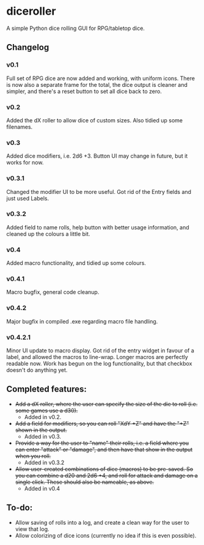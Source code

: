 # diceroller
A simple Python dice rolling GUI for RPG/tabletop dice.

## Changelog
### v0.1
Full set of RPG dice are now added and working, with uniform icons. There is now also a separate frame for the total, the dice output is cleaner and simpler, and there's a reset button to set all dice back to zero.

### v0.2
Added the dX roller to allow dice of custom sizes. Also tidied up some filenames.

### v0.3
Added dice modifiers, i.e. 2d6 +3. Button UI may change in future, but it works for now.

### v0.3.1
Changed the modifier UI to be more useful. Got rid of the Entry fields and just used Labels.

### v0.3.2
Added field to name rolls, help button with better usage information, and cleaned up the colours a little bit.

### v0.4
Added macro functionality, and tidied up some colours.

### v0.4.1
Macro bugfix, general code cleanup.

### v0.4.2
Major bugfix in compiled .exe regarding macro file handling.

### v0.4.2.1
Minor UI update to macro display. Got rid of the entry widget in favour of a label, and allowed the macros to line-wrap. Longer macros are perfectly readable now. Work has begun on the log functionality, but that checkbox doesn't do anything yet.


## Completed features:

 - ~~Add a dX roller, where the user can specify the size of the die to roll (i.e. some games use a d30).~~
	- Added in v0.2.
 - ~~Add a field for modifiers, so you can roll "XdY +Z" and have the "+Z" shown in the output.~~
	- Added in v0.3.
 - ~~Provide a way for the user to "name" their rolls, i.e. a field where you can enter "attack" or "damage", and then have that show in the output when you roll.~~
	- Added in v0.3.2
 - ~~Allow user-created combinations of dice (macros) to be pre-saved. So you can combine a d20 and 2d6 +4, and roll for attack and damage on a single click. These should also be nameable, as above.~~
	- Added in v0.4

## To-do:
 - Allow saving of rolls into a log, and create a clean way for the user to view that log.
 - Allow colorizing of dice icons (currently no idea if this is even possible).
